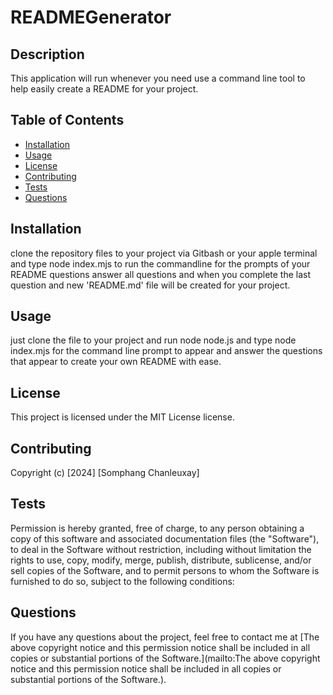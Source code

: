
# READMEGenerator

## Description
This application will run whenever you need use a command line tool to help easily create a README for your project.

## Table of Contents
- [Installation](#installation)
- [Usage](#usage)
- [License](#license)
- [Contributing](#contributing)
- [Tests](#tests)
- [Questions](#questions)

## Installation
clone the repository files to your project via Gitbash or your apple terminal and type node index.mjs to run the commandline for the prompts of your README questions answer all questions and when you complete the last question and new 'README.md' file will be created for your project. 

## Usage
just clone the file to your project and run node node.js and type node index.mjs for the command line prompt to appear and answer the questions that appear to create your own README with ease.


## License
This project is licensed under the MIT License license.

## Contributing
Copyright (c) [2024] [Somphang Chanleuxay]

## Tests
Permission is hereby granted, free of charge, to any person obtaining a copy of this software and associated documentation files (the "Software"), to deal in the Software without restriction, including without limitation the rights to use, copy, modify, merge, publish, distribute, sublicense, and/or sell copies of the Software, and to permit persons to whom the Software is furnished to do so, subject to the following conditions:

## Questions
If you have any questions about the project, feel free to contact me at [The above copyright notice and this permission notice shall be included in all copies or substantial portions of the Software.](mailto:The above copyright notice and this permission notice shall be included in all copies or substantial portions of the Software.).
